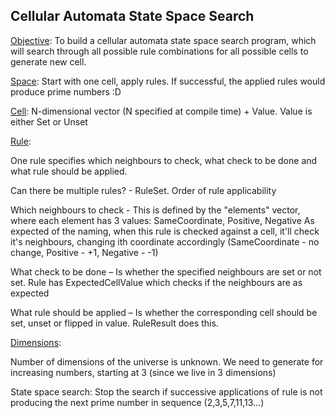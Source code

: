 ## Cellular Automata State Space Search

<ins>Objective</ins>: To build a cellular automata state space search program, which will search through all possible rule combinations for all possible cells to generate new cell.

<ins>Space</ins>: Start with one cell, apply rules. If successful, the applied rules would produce prime numbers :D

<ins>Cell</ins>: N-dimensional vector (N specified at compile time) + Value. Value is either Set or Unset

<ins>Rule</ins>:

One rule specifies which neighbours to check, what check to be done and what rule should be applied.

Can there be multiple rules? - RuleSet. Order of rule applicability

Which neighbours to check -  This is defined by the "elements" vector, where each element has 3 values: SameCoordinate, Positive, Negative
As expected of the naming, when this rule is checked against a cell, it'll check it's neighbours, changing ith coordinate accordingly (SameCoordinate - no change, Positive - +1, Negative - -1)

What check to be done – Is whether the specified neighbours are set or not set. Rule has ExpectedCellValue which checks if the neighbours are as expected

What rule should be applied – Is whether the corresponding cell should be set, unset or flipped in value. RuleResult does this.


<ins>Dimensions</ins>:

Number of dimensions of the universe is unknown. We need to generate for increasing numbers, starting at 3 (since we live in 3 dimensions)


State space search:
Stop the search if successive applications of rule is not producing the next prime number in sequence (2,3,5,7,11,13...)